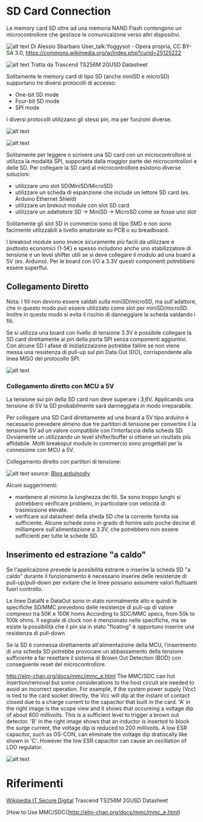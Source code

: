 # SD Card Connection

Le memory card SD oltre ad una memoria NAND Flash contengono un microcontrollore che gestisce le comunicaizone verso altri dispositivi. 

![alt text](sd_card_open_on_square_paper_05.jpg "Interno di una SD Card")
Di Alessio Sbarbaro User_talk:Yoggysot - Opera propria, CC BY-SA 3.0, https://commons.wikimedia.org/w/index.php?curid=25125222

![alt text](sd_card_architecture.png "Architettura di una SD card")
Tratta da Trascend TS256M 2GUSD Datasheet

Solitamente le memory card di tipo SD (anche miniSD e microSD) supportano tre diversi protocolli di accesso:

* One-bit SD mode
* Four-bit SD mode
* SPI mode

I diversi protocolli utilizzano gli stessi pin, ma per funzioni diverse.

![alt text](MMC-SD-miniSD-microSD-Color-Numbers-Names.gif "SD Card Pin")

![alt text](microsd_card_back_pin.png "Pin nelle due interfacce")

Solitamente per leggere o scrivere una SD card con un microcontrollore si utilizza la modalità SPI, supportata dalla maggior parte dei microcontrollori e delle SD. Per collegare la SD card al microcontrollore esistono diverse soluzioni:

- utilizzare uno slot SD(MiniSD/MicroSD)
- utilizzare un scheda di espanzione che include un lettore SD card (es. Arduino Ethernet Shield)
- utilizzare un brekout module con slot SD card
- utilizzare un adattatore SD -> MiniSD -> MicroSD come se fosse uno slot

Solitamente gli slot SD in commercio sono di tipo SMD e non sono facimente utilizzabili a livello amatoriale su PCB o su breadboard. 

I breakout module sono invece sicuramente più facili da utilizzare e piuttosto economici (1-5€) e spesso includono anche uno stabilizzatore di tensione e un level shifter utili se si deve collegare il modulo ad una board a 5V (es. Arduino). Per le board con I/O a 3.3V questi componenti potrebbero essere superflui.

## Collegamento Diretto

Nota: I fili non devono essere saldati sulla miniSD/microSD, ma sull'adattore, che in questo modo può essere utilizzato come slot per miniSD/microSD. Inoltre in questo modo si evita il rischio di danneggiare la scheda saldando i fili.

Se si utilizza una board con livello di tensione 3.3V è possibile collegare la SD card direttamente ai pin della porta SPI senza componenti aggiuntivi. Con alcune SD l afase di inizializzaizone potrebbe fallire se non viene messa una resistenza di pull-up sul pin Data Out (DO), corrispondente alla linea MISO del protocollo SPI. 

![alt text](sd_card_spi_connection.png "Connessione diretta")


### Collegamento diretto con MCU a 5V

La tensione sui pin della SD card non deve superare i 3,6V. Applicando una tensione di 5V la SD probabilmente sarà danneggiata in modo irreparabile.

Per collegare una SD Card direttamente ad una board a 5V tipo arduino è necessario prevedere almeno due tre partitori di tensione per convertire il la tensione 5V ad un valore compatibile con l'interfaccia della scheda SD. Ovviamente un utilizzando un level shifter/buffer si ottiene un risultato più affidabile. Molti breakoput module in commercio sono progettati per la connesione con MCU a 5V.

Collegamento diretto con partitori di tensione:

![alt text](sd-card-5V-voltage-divider-schema.jpg)
source: [Blog arduinodiy](https://arduinodiy.wordpress.com/2012/03/28/sd-card-on-arduino/)

Alcuni suggerimenti:

- mantenere al minimo la lunghezza dei fili. Se sono troppo lunghi si potrebbero verificare problemi, in particolare con velocità di trasmissione elevate.
- verificare sul datasheet della sheda SD che la corrente fornita sia sufficiente. Alcune schede sono in grado di fornire solo poche decine di milliampere sull'alimentazione a 3.3V, che potrebbero non essere sufficienti per tutte le schede SD.

## Inserimento ed estrazione "a caldo"
Se l'applicaizone prevede la possibilità estrarre o inserire la scheda SD "a caldo" durante il funzionamento è necessario inserire delle resistenze di pull-up/pull-down per evitare che le linee possano assumere valori fluttuanti fuori controllo.

Le linee DataIN e DataOut sono in stato normalmente alto e quindi le specifiche SD/MMC prevedono delle resistenze  di pull-up di valore compreso tra 50K e 100K homs According to SDC/MMC specs, from 50k to 100k ohms.
Il segnale di clock non è menzionato nelle specifiche, ma se esiste la possibilità che il pin sia in stato "floating" è opportuno inserire una resistenza di pull-down

Se la SD è connessa direttamente all'alimentazione della MCU, l'inserimento di una scheda SD potrebbe provocare un abbassamento della tensione sufficiente a far resettare il sistema di Brown Out Detection (BOD) con conseguente reset del microcontrollore.

http://elm-chan.org/docs/mmc/mmc_e.html
The MMC/SDC can hot insertion/removal but some considerations to the host circuit are needed to avoid an incorrect operation. For example, if the system power supply (Vcc) is tied to the card socket directly, the Vcc will dip at the instant of contact closed due to a charge current to the capacitor that built in the card. 'A' in the right image is the scope view and it shows that occureing a voltage dip of about 600 millivolts. This is a sufficient level to trigger a brown out detector. 'B' in the right image shows that an inductor is inserted to block the surge current, the voltage dip is reduced to 200 millivoits. A low ESR capacitor, such as OS-CON, can eliminate the voltage dip dratiscally like shown in 'C'. However the low ESR capacitor can cause an oscillation of LDO regulator.

![alt text](sd_hot_insert_bod.png)


# Riferimenti

[Wikipedia IT Secure Digital](https://it.wikipedia.org/wiki/Secure_Digital)
Trascend TS256M 2GUSD Datasheet

[How to Use MMC/SDC(]http://elm-chan.org/docs/mmc/mmc_e.html)


